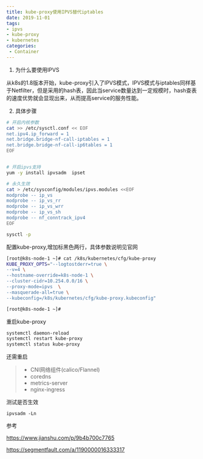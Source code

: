 ```yaml
---
title: kube-proxy使用IPVS替代iptables
date: 2019-11-01
tags:
- ipvs
- kube-proxy
- kubernetes 
categories:
 - Container
---
```



1. 为什么要使用IPVS

从k8s的1.8版本开始，kube-proxy引入了IPVS模式，IPVS模式与iptables同样基于Netfilter，但是采用的hash表，因此当service数量达到一定规模时，hash查表的速度优势就会显现出来，从而提高service的服务性能。

2. 具体步骤

```bash
# 开启内核参数
cat >> /etc/sysctl.conf << EOF
net.ipv4.ip_forward = 1
net.bridge.bridge-nf-call-iptables = 1
net.bridge.bridge-nf-call-ip6tables = 1
EOF


# 开启ipvs支持
yum -y install ipvsadm  ipset

# 永久生效
cat > /etc/sysconfig/modules/ipvs.modules <<EOF
modprobe -- ip_vs
modprobe -- ip_vs_rr
modprobe -- ip_vs_wrr
modprobe -- ip_vs_sh
modprobe -- nf_conntrack_ipv4
EOF

sysctl -p
```

配置kube-proxy,增加标黑色两行，具体参数说明见官网

```bash {6,7}
[root@k8s-node-1 ~]# cat /k8s/kubernetes/cfg/kube-proxy
KUBE_PROXY_OPTS="--logtostderr=true \
--v=4 \
--hostname-override=k8s-node-1 \
--cluster-cidr=10.254.0.0/16 \
--proxy-mode=ipvs  \
--masquerade-all=true \
--kubeconfig=/k8s/kubernetes/cfg/kube-proxy.kubeconfig"

[root@k8s-node-1 ~]# 
```

重启kube-proxy

```bash
systemctl daemon-reload
systemctl restart kube-proxy
systemctl status kube-proxy
```

还需重启

>* CNI网络组件(calico/Flannel)
>* coredns
>* metrics-server
>* nginx-ingress

测试是否生效

``ipvsadm -Ln``



参考

https://www.jianshu.com/p/9b4b700c7765

https://segmentfault.com/a/1190000016333317

